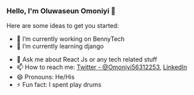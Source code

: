 ### Hello, I'm Oluwaseun Omoniyi 👋

<!--
**omoniyi22/omoniyi22** is a ✨ _special_ ✨ repository because its `README.md` (this file) appears on your GitHub profile.
-->
Here are some ideas to get you started:

- 🔭 I’m currently working on BennyTech
- 🌱 I’m currently learning django
<!--- 👯 I’m looking to collaborate on ...
- 🤔 I’m looking for help with ...-->
- 💬 Ask me about React Js or any tech related stuff
- 📫 How to reach me: [Twitter - @Omoniyi56312253](https://twitter.com/Omoniyi56312253), [LinkedIn](https://www.linkedin.com/in/omoniyi-oluwaseun-a922401b4)
- 😄 Pronouns: He/His
- ⚡ Fun fact: I spent play drums
